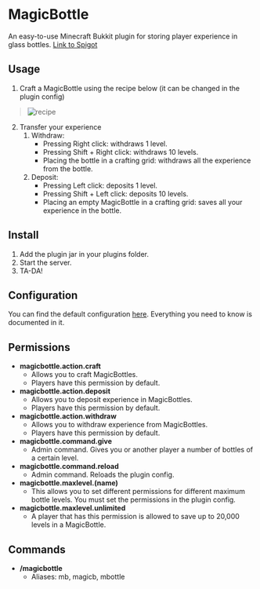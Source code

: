 # MagicBottle
An easy-to-use Minecraft Bukkit plugin for storing player experience in glass bottles.
[Link to Spigot](https://www.spigotmc.org/resources/magicbottle.40039/)
## Usage
1. Craft a MagicBottle using the recipe below (it can be changed in the plugin config)
>![recipe](http://i.imgur.com/WBsIxcD.png)
2. Transfer your experience
	1. Withdraw:
		- Pressing Right click: withdraws 1 level.
		- Pressing Shift + Right click: withdraws 10 levels.
		- Placing the bottle in a crafting grid: withdraws all the experience from the bottle.
	2. Deposit:
		- Pressing Left click: deposits 1 level.
		- Pressing Shift + Left click: deposits 10 levels.
		- Placing an empty MagicBottle in a crafting grid: saves all your experience in the bottle.
## Install
1. Add the plugin jar in your plugins folder.
2. Start the server.
3. TA-DA!
## Configuration
You can find the default configuration [here](https://github.com/Vontus/MagicBottle/blob/master/src/main/resources/config.yml).
Everything you need to know is documented in it.
## Permissions
- **magicbottle.action.craft**
	- Allows you to craft MagicBottles.
	- Players have this permission by default.
- **magicbottle.action.deposit**
	- Allows you to deposit experience in MagicBottles.
	- Players have this permission by default.
- **magicbottle.action.withdraw**
	- Allows you to withdraw experience from MagicBottles.
	- Players have this permission by default.
- **magicbottle.command.give**
	- Admin command. Gives you or another player a number of bottles of a certain level.
- **magicbottle.command.reload**
	- Admin command. Reloads the plugin config.
- **magicbottle.maxlevel.(name)**
	- This allows you to set different permissions for different maximum bottle levels. You must set the permissions in the plugin config.
- **magicbottle.maxlevel.unlimited**
	- A player that has this permission is allowed to save up to 20,000 levels in a MagicBottle.
## Commands
- **/magicbottle**
	- Aliases: mb, magicb, mbottle
	
